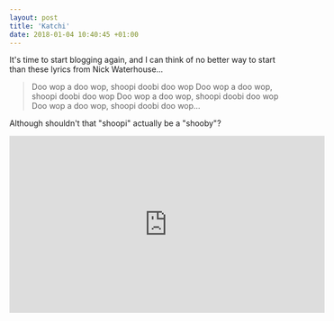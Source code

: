 ```yaml
---
layout: post
title: 'Katchi'
date: 2018-01-04 10:40:45 +01:00
---
```


It's time to start blogging again, and I can think of no better way to start than these lyrics from Nick Waterhouse...

> Doo wop a doo wop, shoopi doobi doo wop
> Doo wop a doo wop, shoopi doobi doo wop
> Doo wop a doo wop, shoopi doobi doo wop
> Doo wop a doo wop, shoopi doobi doo wop…

Although shouldn't that "shoopi" actually be a "shooby"?

<iframe width="560" height="315" src="https://www.youtube.com/embed/Ycg5oOSdpPQ" frameborder="0" gesture="media" allow="encrypted-media" allowfullscreen></iframe>
